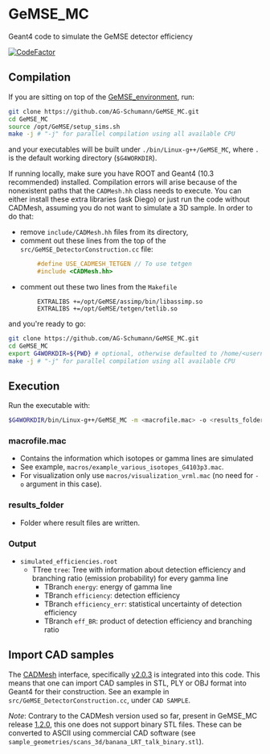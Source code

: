# GeMSE_MC

Geant4 code to simulate the GeMSE detector efficiency

[![CodeFactor](https://www.codefactor.io/repository/github/ag-schumann/gemse_mc/badge)](https://www.codefactor.io/repository/github/ag-schumann/gemse_mc)

## Compilation

If you are sitting on top of the [GeMSE_environment](https://github.com/AG-Schumann/GeMSE_environment), run:
```bash
git clone https://github.com/AG-Schumann/GeMSE_MC.git
cd GeMSE_MC
source /opt/GeMSE/setup_sims.sh
make -j # "-j" for parallel compilation using all available CPU
```
and your executables will be built under `./bin/Linux-g++/GeMSE_MC`, where `.` is the default working directory (`$G4WORKDIR`).

If running locally, make sure you have ROOT and Geant4 (10.3 recommended) installed. Compilation errors will arise because of the nonexistent paths that the `CADMesh.hh` class needs to execute. You can either install these extra libraries (ask Diego) or just run the code without CADMesh, assuming you do not want to simulate a 3D sample. In order to do that:
+ remove `include/CADMesh.hh` files from its directory,
+ comment out these lines from the top of the `src/GeMSE_DetectorConstruction.cc` file:

```cpp
        #define USE_CADMESH_TETGEN // To use tetgen
        #include <CADMesh.hh>
```

+ comment out these two lines from the `Makefile`

```make
        EXTRALIBS +=/opt/GeMSE/assimp/bin/libassimp.so
        EXTRALIBS +=/opt/GeMSE/tetgen/tetlib.so
```

and you're ready to go:
```bash
git clone https://github.com/AG-Schumann/GeMSE_MC.git
cd GeMSE_MC
export G4WORKDIR=${PWD} # optional, otherwise defaulted to /home/<username>/geant4workdir/
make -j # "-j" for parallel compilation using all available CPU
```

## Execution

Run the executable with:
```bash
$G4WORKDIR/bin/Linux-g++/GeMSE_MC -m <macrofile.mac> -o <results_folder>
```

### macrofile.mac
* Contains the information which isotopes or gamma lines are simulated
* See example, `macros/example_various_isotopes_G4103p3.mac`.
* For visualization only use `macros/visualization_vrml.mac` (no need for `-o` argument in this case).

### results_folder
* Folder where result files are written.

### Output
* `simulated_efficiencies.root`
	* TTree `tree`: Tree with information about detection efficiency and branching ratio (emission probability) for every gamma line
		* TBranch `energy`: energy of gamma line
		* TBranch `efficiency`: detection efficiency
        * TBranch `efficiency_err`: statistical uncertainty of detection efficiency
        * TBranch `eff_BR`: product of detection efficiency and branching ratio

## Import CAD samples

The [CADMesh](https://github.com/christopherpoole/CADMesh) interface, specifically [v2.0.3](https://github.com/christopherpoole/CADMesh/releases/tag/v2.0.3) is integrated into this code. This means that one can import CAD samples in STL, PLY or OBJ format into Geant4 for their construction. See an example in `src/GeMSE_DetectorConstruction.cc`, under `CAD SAMPLE`.

*Note*: Contrary to the CADMesh version used so far, present in GeMSE_MC release [1.2.0](https://github.com/AG-Schumann/GeMSE_MC/releases/tag/v1.2.0), this one does not support binary STL files. These can be converted to ASCII using commercial CAD software (see `sample_geometries/scans_3d/banana_LRT_talk_binary.stl`).
